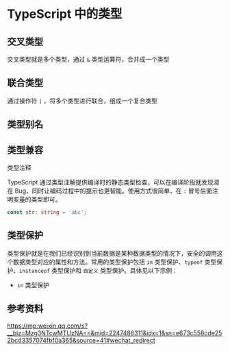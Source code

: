 # TypeScript 中的类型



## 交叉类型

交叉类型就是多个类型，通过 `&` 类型运算符，合并成一个类型

## 联合类型

通过操作符 `|` ，将多个类型进行联合，组成一个复合类型



## 类型别名





## 类型兼容



类型注释

TypeScript 通过类型注解提供编译时的静态类型检查，可以在编译阶段就发现潜在 Bug，同时让编码过程中的提示也更智能。使用方式很简单，在 `:` 冒号后面注明变量的类型即可。

```typescript
const str: string = 'abc';
```



## 类型保护

类型保护就是在我们已经识别到当前数据是某种数据类型的情况下，安全的调用这个数据类型对应的属性和方法。常用的类型保护包括 `in` 类型保护、`typeof` 类型保护、`instanceof` 类型保护和 `自定义` 类型保护。具体见以下示例：

- `in` 类型保护





## 参考资料

https://mp.weixin.qq.com/s?__biz=Mzg3NTcwMTUzNA==&mid=2247486311&idx=1&sn=e673c558cde252bcd3357074fbf0a365&source=41#wechat_redirect